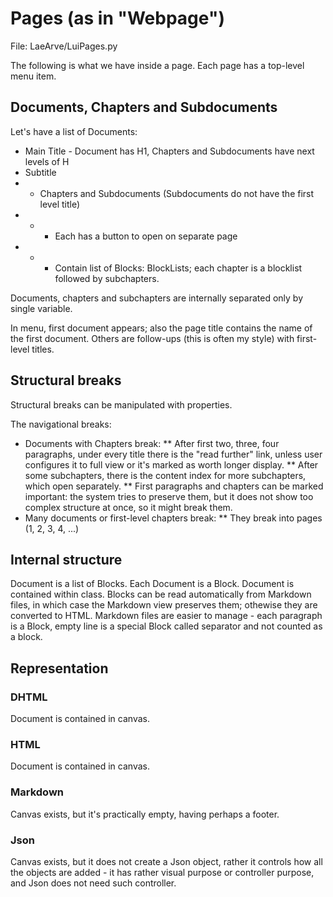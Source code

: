 # Pages (as in "Webpage")
File: LaeArve/LuiPages.py

The following is what we have inside a page. Each page has a top-level menu item.

## Documents, Chapters and Subdocuments

Let's have a list of Documents:
- Main Title - Document has H1, Chapters and Subdocuments have next levels of H
- Subtitle
- - Chapters and Subdocuments (Subdocuments do not have the first level title)
- - - Each has a button to open on separate page
- - - Contain list of Blocks: BlockLists; each chapter is a blocklist followed by subchapters.

Documents, chapters and subchapters are internally separated only by single variable.

In menu, first document appears; also the page title contains the name of the first document. Others are follow-ups (this is often my style) with first-level titles.

## Structural breaks

Structural breaks can be manipulated with properties.

The navigational breaks:
* Documents with Chapters break:
** After first two, three, four paragraphs, under every title there is the "read further" link, unless user configures it to full view or it's marked as worth longer display.
** After some subchapters, there is the content index for more subchapters, which open separately.
** First paragraphs and chapters can be marked important: the system tries to preserve them, but it does not show too complex structure at once, so it might break them.
* Many documents or first-level chapters break:
** They break into pages (1, 2, 3, 4, ...)

## Internal structure

Document is a list of Blocks.
Each Document is a Block.
Document is contained within class.
Blocks can be read automatically from Markdown files, in which case the Markdown view preserves them; othewise they are converted to HTML. Markdown files are easier to manage - each paragraph is a Block, empty line is a special Block called separator and not counted as a block.

## Representation

### DHTML

Document is contained in canvas.

### HTML

Document is contained in canvas.

### Markdown

Canvas exists, but it's practically empty, having perhaps a footer.

### Json

Canvas exists, but it does not create a Json object, rather it controls how all the objects are added - it has rather visual purpose or controller purpose, and Json does not need such controller.